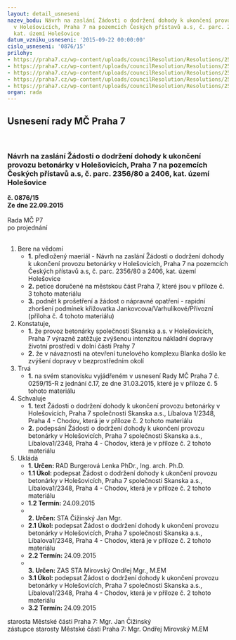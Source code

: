 ```yaml
---
layout: detail_usneseni
nazev_bodu: Návrh na zaslání Žádosti o dodržení dohody k ukončení provozu betonárky
  v Holešovicích, Praha 7 na pozemcích Českých přístavů a.s, č. parc. 2356/80 a 2406,
  kat. území Holešovice
datum_vzniku_usneseni: '2015-09-22 00:00:00'
cislo_usneseni: '0876/15'
prilohy:
- https://praha7.cz/wp-content/uploads/councilResolution/Resolutions/25973/60-15-d%c5%afvodov%c3%a1_beton%c3%a1rka_skanska.doc
- https://praha7.cz/wp-content/uploads/councilResolution/Resolutions/25973/60-15-skanska_dopis_lb.docx
- https://praha7.cz/wp-content/uploads/councilResolution/Resolutions/25973/60-15-petice_proti_beton%c3%a1rce.pdf
- https://praha7.cz/wp-content/uploads/councilResolution/Resolutions/25973/60-15-podn%c4%9bt_varhulikove.pdf
- https://praha7.cz/wp-content/uploads/councilResolution/Resolutions/25973/60-15-skanska_1_odo.doc
organ: rada
---
```

<div id="ucUsn_pList" class="usn">
	<span><h2>Usnesení rady MČ Praha 7 </h2>
<br></span><div class="standBody">
<span><h3>Návrh na zaslání Žádosti o dodržení dohody k ukončení provozu betonárky v Holešovicích, Praha 7 na pozemcích Českých přístavů a.s, č. parc. 2356/80 a 2406, kat. území Holešovice</h3></span><div class="center">
		<strong>č. 0876/15</strong><br>
	</div>
<div class="center">
		<strong>Ze dne 22.09.2015</strong><br><br>
	</div>Rada MČ P7<br> po projednání<br><br><ol>
<li>Bere na vědomí<ul>
<li>
<strong>1.</strong> předložený maeriál - Návrh na zaslání Žádosti o dodržení dohody k ukončení provozu betonárky v Holešovicích, Praha 7 na pozemcích Českých přístavů a.s, č. parc. 2356/80 a 2406, kat. území Holešovice</li>
<li>
<strong>2.</strong> petice doručené na městskou část Praha 7, které jsou v příloze č. 3 tohoto materiálu</li>
<li>
<strong>3.</strong> podnět k prošetření a žádost o nápravné opatření - rapidní zhoršení podmínek křižovatka Jankovcova/Varhulíkové/Přívozní (příloha č. 4 tohoto materiálu)</li>
</ul>
</li>
<li>Konstatuje,<ul>
<li>
<strong>1.</strong> že provoz betonárky společnosti Skanska a.s. v Holešovicích, Praha 7 výrazně zatěžuje zvýšenou intenzitou nákladní dopravy životní prostředí  v dolní části Prahy 7  </li>
<li>
<strong>2.</strong> že v návaznosti na otevření tunelového komplexu Blanka došlo ke zvýšení dopravy v bezprostředním okolí </li>
</ul>
</li>
<li>Trvá<ul><li>
<strong>1.</strong> na svém stanovisku vyjádřeném  v usnesení Rady MČ Praha 7 č. 0259/15-R z jednání č.17, ze dne 31.03.2015, které je v příloze č. 5 tohoto materiálu    </li></ul>
</li>
<li>Schvaluje<ul>
<li>
<strong>1.</strong> text Žádosti o dodržení dohody k ukončení provozu betonárky v Holešovicích, Praha 7 společnosti Skanska a.s.,  Líbalova 1/2348, Praha 4 - Chodov, která je  v příloze č. 2 tohoto materiálu</li>
<li>
<strong>2.</strong> podepsání Žádosti o dodržení dohody k ukončení provozu betonárky v Holešovicích, Praha 7 společnosti Skanska a.s.,  Líbalova1/2348, Praha 4 - Chodov, která je v příloze č. 2 tohoto materiálu </li>
</ul>
</li>
<li>Ukládá<ul>
<li>
<strong>1. Určen: </strong>RAD Burgerová Lenka PhDr., Ing. arch. Ph.D.</li>
<li>
<strong>1.1 Úkol: </strong>podepsat Žádost o dodržení dohody k ukončení provozu betonárky v Holešovicích, Praha 7 společnosti Skanska a.s.,  Líbalova1/2348, Praha 4 - Chodov, která je v příloze č. 2 tohoto materiálu </li>
<li>
<strong>1.2 Termín: </strong>24.09.2015</li>
<li>
<strong><br>2. Určen: </strong>STA Čižinský Jan Mgr.</li>
<li>
<strong>2.1 Úkol: </strong>podepsat Žádost o dodržení dohody k ukončení provozu betonárky v Holešovicích, Praha 7 společnosti Skanska a.s.,  Líbalova1/2348, Praha 4 - Chodov, která je v příloze č. 2 tohoto materiálu </li>
<li>
<strong>2.2 Termín: </strong>24.09.2015</li>
<li>
<strong><br>3. Určen: </strong>ZAS STA Mirovský Ondřej Mgr., M.EM</li>
<li>
<strong>3.1 Úkol: </strong>podepsat Žádost o dodržení dohody k ukončení provozu betonárky v Holešovicích, Praha 7 společnosti Skanska a.s.,  Líbalova1/2348, Praha 4 - Chodov, která je v příloze č. 2 tohoto materiálu </li>
<li>
<strong>3.2 Termín: </strong>24.09.2015</li>
</ul>
</li>
</ol>starosta Městské části Praha 7: Mgr. Jan Čižinský<br>zástupce starosty Městské části Praha 7: Mgr. Ondřej Mirovský M.EM 
</div>
</div>